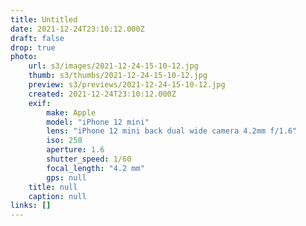```yaml
---
title: Untitled
date: 2021-12-24T23:10:12.000Z
draft: false
drop: true
photo:
    url: s3/images/2021-12-24-15-10-12.jpg
    thumb: s3/thumbs/2021-12-24-15-10-12.jpg
    preview: s3/previews/2021-12-24-15-10-12.jpg
    created: 2021-12-24T23:10:12.000Z
    exif:
        make: Apple
        model: "iPhone 12 mini"
        lens: "iPhone 12 mini back dual wide camera 4.2mm f/1.6"
        iso: 250
        aperture: 1.6
        shutter_speed: 1/60
        focal_length: "4.2 mm"
        gps: null
    title: null
    caption: null
links: []
---
```


